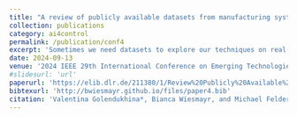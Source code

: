 ```yaml
---
title: "A review of publicly available datasets from manufacturing systems."
collection: publications
category: ai4control
permalink: /publication/conf4
excerpt: 'Sometimes we need datasets to explore our techniques on real(istic) data from manufacturing systems. However, such datasets are rarely publicly available and/or well-documented. This paper describes a literature review identifying such datasets, as well as categories of data from manufacturing systems.'
date: 2024-09-13
venue: '2024 IEEE 29th International Conference on Emerging Technologies and Factory Automation (ETFA)'
#slidesurl: 'url'
paperurl: 'https://elib.dlr.de/211380/1/Review%20Publicly%20Available%20Datasets%20Manufacturing%20Systems.pdf'
bibtexurl: 'http://bwiesmayr.github.io/files/paper4.bib'
citation: 'Valentina Golendukhina*, Bianca Wiesmayr, and Michael Felderer. A review of publicly available datasets from manufacturing systems. In 2024 IEEE 29th International Conference on Emerging Technologies and Factory Automation (ETFA). IEEE, 2024.'
---
```

